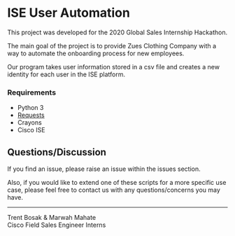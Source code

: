 # ISE User Automation

This project was developed for the 2020 Global Sales Internship Hackathon.

The main goal of the project is to provide Zues Clothing Company with a way to automate the onboarding process for new employees.

Our program takes user information stored in a csv file and creates a new identity for each user in the ISE platform.

### Requirements
* Python 3
* [Requests][requests_link]
* Crayons
* Cisco ISE


[requests_link]: https://2.python-requests.org/en/master/

## Questions/Discussion
If you find an issue, please raise an issue within the issues section.

Also, if you would like to extend one of these scripts for a more specific use case, please feel free to contact us with any questions/concerns you may have. 

---
<p>Trent Bosak & Marwah Mahate<br>
Cisco Field Sales Engineer Interns</p>
